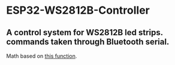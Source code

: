 # ESP32-WS2812B-Controller
A control system for WS2812B led strips. commands taken through Bluetooth serial.
---
Math based on [this function](https://www.desmos.com/calculator/zzhjku5rpy).
